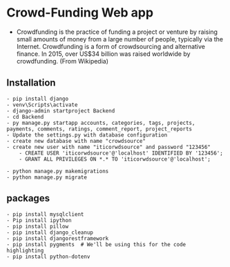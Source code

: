# Crowd-Funding Web app 
- Crowdfunding is the practice of funding a project or venture by raising small amounts of money from a large number of people, typically via the Internet. Crowdfunding is a form of crowdsourcing and alternative finance. In 2015, over US$34 billion was raised worldwide by crowdfunding. (From Wikipedia) 

## Installation
    - pip install django
    - venv\Scripts\activate
    - django-admin startproject Backend
    - cd Backend
    - py manage.py startapp accounts, categories, tags, projects, payments, comments, ratings, comment_report, project_reports
    - Update the settings.py with database configuration
    - create new database with name "crowdsource"
    - create new user with name "iticorwdsource" and password "123456"
        - CREATE USER 'iticorwdsource'@'localhost' IDENTIFIED BY '123456';
        - GRANT ALL PRIVILEGES ON *.* TO 'iticorwdsource'@'localhost';

    - python manage.py makemigrations
    - python manage.py migrate

 

## packages 
    - pip install mysqlclient
    - Pip install ipython
    - pip install pillow
    - pip install django_cleanup
    - pip install djangorestframework
    - pip install pygments  # We'll be using this for the code highlighting
    - pip install python-dotenv







